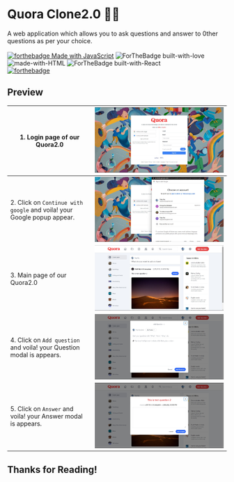 # Quora Clone2.0 🚀💥

A web application which allows you to ask questions and answer to 0ther questions as per your choice. <br><br>
[![forthebadge Made with JavaScript](https://forthebadge.com/images/badges/made-with-javascript.svg)](https://www.javascript.com/)
![ForTheBadge built-with-love](http://ForTheBadge.com/images/badges/built-with-love.svg)
<br>
![made-with-HTML](https://img.shields.io/badge/HTML-5.0-ff5230?style=for-the-badge&logo=HTML5)
![ForTheBadge built-with-React](https://camo.githubusercontent.com/4e4a3b5c3e9c00501ec866e2f2466c5a6032f838aca5f2cf3b14450e39e8a2f0/68747470733a2f2f696d672e736869656c64732e696f2f62616467652f72656163742532302d2532333230323332612e7376673f267374796c653d666f722d7468652d6261646765266c6f676f3d7265616374266c6f676f436f6c6f723d253233363144414642)<br>
[![forthebadge](https://forthebadge.com/images/badges/check-it-out.svg)](https://forthebadge.com)

## Preview

| 1. Login page of our Quora2.0                                           | ![Image not found](/Readme_images/Login.jpg)        |
| ----------------------------------------------------------------------- | --------------------------------------------------- |
| 2. Click on `Continue with google` and voila! your Google popup appear. | ![Image not found](Readme_images/google.jpg)        |
| 3. Main page of our Quora2.0                                            | ![Image not found](/Readme_images/Main.jpg)         |
| 4. Click on `Add question` and voila! your Question modal is appears.   | ![Image not found](/Readme_images/Question_tab.jpg) |
| 5. Click on `Answer` and voila! your Answer modal is appears.           | ![Image not found](/Readme_images/Answer_tab.jpg)   |

## Thanks for Reading!

